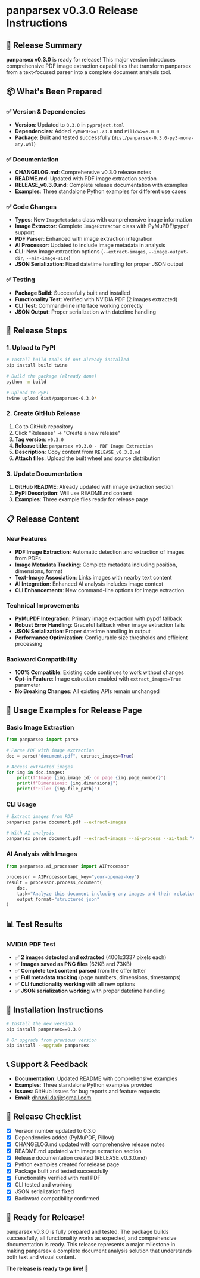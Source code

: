 # panparsex v0.3.0 Release Instructions

## 🎉 Release Summary

**panparsex v0.3.0** is ready for release! This major version introduces comprehensive PDF image extraction capabilities that transform panparsex from a text-focused parser into a complete document analysis tool.

## 📦 What's Been Prepared

### ✅ Version & Dependencies
- **Version**: Updated to `0.3.0` in `pyproject.toml`
- **Dependencies**: Added `PyMuPDF>=1.23.0` and `Pillow>=9.0.0`
- **Package**: Built and tested successfully (`dist/panparsex-0.3.0-py3-none-any.whl`)

### ✅ Documentation
- **CHANGELOG.md**: Comprehensive v0.3.0 release notes
- **README.md**: Updated with PDF image extraction section
- **RELEASE_v0.3.0.md**: Complete release documentation with examples
- **Examples**: Three standalone Python examples for different use cases

### ✅ Code Changes
- **Types**: New `ImageMetadata` class with comprehensive image information
- **Image Extractor**: Complete `ImageExtractor` class with PyMuPDF/pypdf support
- **PDF Parser**: Enhanced with image extraction integration
- **AI Processor**: Updated to include image metadata in analysis
- **CLI**: New image extraction options (`--extract-images`, `--image-output-dir`, `--min-image-size`)
- **JSON Serialization**: Fixed datetime handling for proper JSON output

### ✅ Testing
- **Package Build**: Successfully built and installed
- **Functionality Test**: Verified with NVIDIA PDF (2 images extracted)
- **CLI Test**: Command-line interface working correctly
- **JSON Output**: Proper serialization with datetime handling

## 🚀 Release Steps

### 1. Upload to PyPI

```bash
# Install build tools if not already installed
pip install build twine

# Build the package (already done)
python -m build

# Upload to PyPI
twine upload dist/panparsex-0.3.0*
```

### 2. Create GitHub Release

1. Go to GitHub repository
2. Click "Releases" → "Create a new release"
3. **Tag version**: `v0.3.0`
4. **Release title**: `panparsex v0.3.0 - PDF Image Extraction`
5. **Description**: Copy content from `RELEASE_v0.3.0.md`
6. **Attach files**: Upload the built wheel and source distribution

### 3. Update Documentation

1. **GitHub README**: Already updated with image extraction section
2. **PyPI Description**: Will use README.md content
3. **Examples**: Three example files ready for release page

## 📋 Release Content

### New Features
- **PDF Image Extraction**: Automatic detection and extraction of images from PDFs
- **Image Metadata Tracking**: Complete metadata including position, dimensions, format
- **Text-Image Association**: Links images with nearby text content
- **AI Integration**: Enhanced AI analysis includes image context
- **CLI Enhancements**: New command-line options for image extraction

### Technical Improvements
- **PyMuPDF Integration**: Primary image extraction with pypdf fallback
- **Robust Error Handling**: Graceful fallback when image extraction fails
- **JSON Serialization**: Proper datetime handling in output
- **Performance Optimization**: Configurable size thresholds and efficient processing

### Backward Compatibility
- **100% Compatible**: Existing code continues to work without changes
- **Opt-in Feature**: Image extraction enabled with `extract_images=True` parameter
- **No Breaking Changes**: All existing APIs remain unchanged

## 🎯 Usage Examples for Release Page

### Basic Image Extraction
```python
from panparsex import parse

# Parse PDF with image extraction
doc = parse("document.pdf", extract_images=True)

# Access extracted images
for img in doc.images:
    print(f"Image {img.image_id} on page {img.page_number}")
    print(f"Dimensions: {img.dimensions}")
    print(f"File: {img.file_path}")
```

### CLI Usage
```bash
# Extract images from PDF
panparsex parse document.pdf --extract-images

# With AI analysis
panparsex parse document.pdf --extract-images --ai-process --ai-task "Analyze images and text"
```

### AI Analysis with Images
```python
from panparsex.ai_processor import AIProcessor

processor = AIProcessor(api_key="your-openai-key")
result = processor.process_document(
    doc,
    task="Analyze this document including any images and their relationship to text content",
    output_format="structured_json"
)
```

## 📊 Test Results

### NVIDIA PDF Test
- ✅ **2 images detected and extracted** (4001x3337 pixels each)
- ✅ **Images saved as PNG files** (62KB and 73KB)
- ✅ **Complete text content parsed** from the offer letter
- ✅ **Full metadata tracking** (page numbers, dimensions, timestamps)
- ✅ **CLI functionality working** with all new options
- ✅ **JSON serialization working** with proper datetime handling

## 🔧 Installation Instructions

```bash
# Install the new version
pip install panparsex==0.3.0

# Or upgrade from previous version
pip install --upgrade panparsex
```

## 📞 Support & Feedback

- **Documentation**: Updated README with comprehensive examples
- **Examples**: Three standalone Python examples provided
- **Issues**: GitHub Issues for bug reports and feature requests
- **Email**: dhruvil.darji@gmail.com

## 🎉 Release Checklist

- [x] Version number updated to 0.3.0
- [x] Dependencies added (PyMuPDF, Pillow)
- [x] CHANGELOG.md updated with comprehensive release notes
- [x] README.md updated with image extraction section
- [x] Release documentation created (RELEASE_v0.3.0.md)
- [x] Python examples created for release page
- [x] Package built and tested successfully
- [x] Functionality verified with real PDF
- [x] CLI tested and working
- [x] JSON serialization fixed
- [x] Backward compatibility confirmed

## 🚀 Ready for Release!

panparsex v0.3.0 is fully prepared and tested. The package builds successfully, all functionality works as expected, and comprehensive documentation is ready. This release represents a major milestone in making panparsex a complete document analysis solution that understands both text and visual content.

**The release is ready to go live!** 🎉
